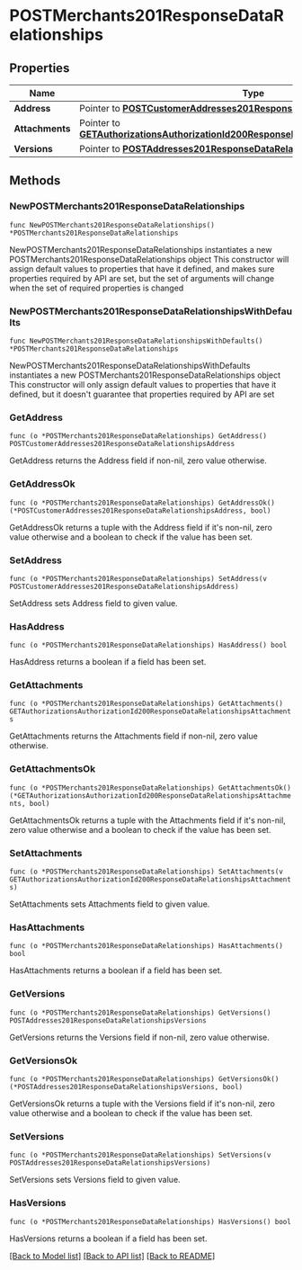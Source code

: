 # POSTMerchants201ResponseDataRelationships

## Properties

Name | Type | Description | Notes
------------ | ------------- | ------------- | -------------
**Address** | Pointer to [**POSTCustomerAddresses201ResponseDataRelationshipsAddress**](POSTCustomerAddresses201ResponseDataRelationshipsAddress.md) |  | [optional] 
**Attachments** | Pointer to [**GETAuthorizationsAuthorizationId200ResponseDataRelationshipsAttachments**](GETAuthorizationsAuthorizationId200ResponseDataRelationshipsAttachments.md) |  | [optional] 
**Versions** | Pointer to [**POSTAddresses201ResponseDataRelationshipsVersions**](POSTAddresses201ResponseDataRelationshipsVersions.md) |  | [optional] 

## Methods

### NewPOSTMerchants201ResponseDataRelationships

`func NewPOSTMerchants201ResponseDataRelationships() *POSTMerchants201ResponseDataRelationships`

NewPOSTMerchants201ResponseDataRelationships instantiates a new POSTMerchants201ResponseDataRelationships object
This constructor will assign default values to properties that have it defined,
and makes sure properties required by API are set, but the set of arguments
will change when the set of required properties is changed

### NewPOSTMerchants201ResponseDataRelationshipsWithDefaults

`func NewPOSTMerchants201ResponseDataRelationshipsWithDefaults() *POSTMerchants201ResponseDataRelationships`

NewPOSTMerchants201ResponseDataRelationshipsWithDefaults instantiates a new POSTMerchants201ResponseDataRelationships object
This constructor will only assign default values to properties that have it defined,
but it doesn't guarantee that properties required by API are set

### GetAddress

`func (o *POSTMerchants201ResponseDataRelationships) GetAddress() POSTCustomerAddresses201ResponseDataRelationshipsAddress`

GetAddress returns the Address field if non-nil, zero value otherwise.

### GetAddressOk

`func (o *POSTMerchants201ResponseDataRelationships) GetAddressOk() (*POSTCustomerAddresses201ResponseDataRelationshipsAddress, bool)`

GetAddressOk returns a tuple with the Address field if it's non-nil, zero value otherwise
and a boolean to check if the value has been set.

### SetAddress

`func (o *POSTMerchants201ResponseDataRelationships) SetAddress(v POSTCustomerAddresses201ResponseDataRelationshipsAddress)`

SetAddress sets Address field to given value.

### HasAddress

`func (o *POSTMerchants201ResponseDataRelationships) HasAddress() bool`

HasAddress returns a boolean if a field has been set.

### GetAttachments

`func (o *POSTMerchants201ResponseDataRelationships) GetAttachments() GETAuthorizationsAuthorizationId200ResponseDataRelationshipsAttachments`

GetAttachments returns the Attachments field if non-nil, zero value otherwise.

### GetAttachmentsOk

`func (o *POSTMerchants201ResponseDataRelationships) GetAttachmentsOk() (*GETAuthorizationsAuthorizationId200ResponseDataRelationshipsAttachments, bool)`

GetAttachmentsOk returns a tuple with the Attachments field if it's non-nil, zero value otherwise
and a boolean to check if the value has been set.

### SetAttachments

`func (o *POSTMerchants201ResponseDataRelationships) SetAttachments(v GETAuthorizationsAuthorizationId200ResponseDataRelationshipsAttachments)`

SetAttachments sets Attachments field to given value.

### HasAttachments

`func (o *POSTMerchants201ResponseDataRelationships) HasAttachments() bool`

HasAttachments returns a boolean if a field has been set.

### GetVersions

`func (o *POSTMerchants201ResponseDataRelationships) GetVersions() POSTAddresses201ResponseDataRelationshipsVersions`

GetVersions returns the Versions field if non-nil, zero value otherwise.

### GetVersionsOk

`func (o *POSTMerchants201ResponseDataRelationships) GetVersionsOk() (*POSTAddresses201ResponseDataRelationshipsVersions, bool)`

GetVersionsOk returns a tuple with the Versions field if it's non-nil, zero value otherwise
and a boolean to check if the value has been set.

### SetVersions

`func (o *POSTMerchants201ResponseDataRelationships) SetVersions(v POSTAddresses201ResponseDataRelationshipsVersions)`

SetVersions sets Versions field to given value.

### HasVersions

`func (o *POSTMerchants201ResponseDataRelationships) HasVersions() bool`

HasVersions returns a boolean if a field has been set.


[[Back to Model list]](../README.md#documentation-for-models) [[Back to API list]](../README.md#documentation-for-api-endpoints) [[Back to README]](../README.md)


